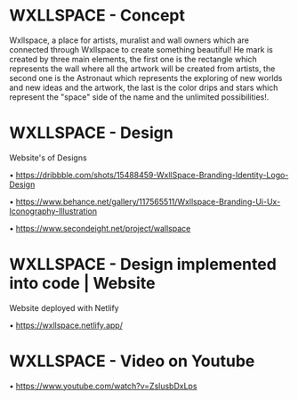 # WXLLSPACE - Concept

Wxllspace, a place for artists, muralist and wall owners which are connected through Wxllspace to create something beautiful! 
He mark is created by three main elements, the first one is the rectangle which represents the wall where all the artwork will be created from artists, the second one is the Astronaut which represents the exploring of new worlds and new ideas and the artwork, the last is the color drips and stars which represent the "space" side of the name and the unlimited possibilities!.

# WXLLSPACE - Design

Website's of Designs

• https://dribbble.com/shots/15488459-WxllSpace-Branding-Identity-Logo-Design

• https://www.behance.net/gallery/117565511/Wxllspace-Branding-Ui-Ux-Iconography-Illustration
  
• https://www.secondeight.net/project/wallspace
  
# WXLLSPACE - Design implemented into code | Website

Website deployed with Netlify 

• https://wxllspace.netlify.app/

# WXLLSPACE - Video on Youtube

• https://www.youtube.com/watch?v=ZslusbDxLps
